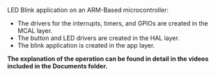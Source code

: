 LED Blink application on an ARM-Based microcontroller:
- The drivers for the interrupts, timers, and GPIOs are created in the MCAL layer.
- The button and LED drivers are created in the HAL layer.
- The blink application is created in the app layer.

**The explanation of the operation can be found in detail in the videos included in the Documents folder.**
